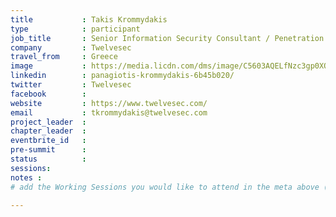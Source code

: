 ```yaml
---
title           : Takis Krommydakis
type            : participant
job_title       : Senior Information Security Consultant / Penetration Tester
company         : Twelvesec
travel_from     : Greece
image           : https://media.licdn.com/dms/image/C5603AQELfNzc3gp0XQ/profile-displayphoto-shrink_200_200/0?e=1528563600&v=beta&t=y3ND0lYs43_BYO3b67wbXZX1RkxuwgCAiRYKkKMWxvs
linkedin        : panagiotis-krommydakis-6b45b020/
twitter         : Twelvesec
facebook        :
website         : https://www.twelvesec.com/
email           : tkrommydakis@twelvesec.com
project_leader  :
chapter_leader  :
eventbrite_id   :
pre-summit      :
status          :
sessions:
notes :
# add the Working Sessions you would like to attend in the meta above (use the session's title) e.g. sessions (one per line): -Security Playbooks Diagrams -Hackathon Daily Sessions

---
```


<!-- put more details about participant here -->
